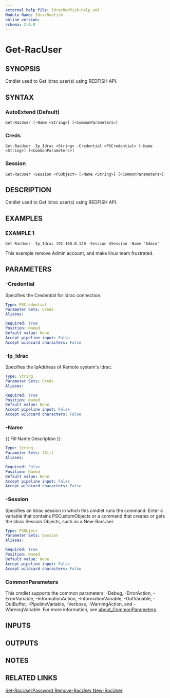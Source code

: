 ```yaml
---
external help file: IdracRedfish-help.xml
Module Name: IdracRedfish
online version:
schema: 2.0.0
---
```


# Get-RacUser

## SYNOPSIS
Cmdlet used to Get Idrac user(s) using REDFISH API.

## SYNTAX

### AutoExtend (Default)
```
Get-RacUser [-Name <String>] [<CommonParameters>]
```

### Creds
```
Get-RacUser -Ip_Idrac <String> -Credential <PSCredential> [-Name <String>] [<CommonParameters>]
```

### Session
```
Get-RacUser -Session <PSObject> [-Name <String>] [<CommonParameters>]
```

## DESCRIPTION
Cmdlet used to Get Idrac user(s) using REDFISH API.

## EXAMPLES

### EXAMPLE 1
```
Get-RacUser -Ip_Idrac 192.168.0.120 -Session $Session -Name 'Admin'
```

This example remove Admin account, and make linux team frustrated.

## PARAMETERS

### -Credential
Specifies the Credential for Idrac connection.

```yaml
Type: PSCredential
Parameter Sets: Creds
Aliases:

Required: True
Position: Named
Default value: None
Accept pipeline input: False
Accept wildcard characters: False
```

### -Ip_Idrac
Specifies the IpAddress of Remote system's Idrac.

```yaml
Type: String
Parameter Sets: Creds
Aliases:

Required: True
Position: Named
Default value: None
Accept pipeline input: False
Accept wildcard characters: False
```

### -Name
{{ Fill Name Description }}

```yaml
Type: String
Parameter Sets: (All)
Aliases:

Required: False
Position: Named
Default value: None
Accept pipeline input: False
Accept wildcard characters: False
```

### -Session
Specifies an Idrac session in which this cmdlet runs the command.
Enter a variable that contains PSCustomObjects or a command that 
creates or gets the Idrac Session Objects, such as a New-RacUser.

```yaml
Type: PSObject
Parameter Sets: Session
Aliases:

Required: True
Position: Named
Default value: None
Accept pipeline input: False
Accept wildcard characters: False
```

### CommonParameters
This cmdlet supports the common parameters: -Debug, -ErrorAction, -ErrorVariable, -InformationAction, -InformationVariable, -OutVariable, -OutBuffer, -PipelineVariable, -Verbose, -WarningAction, and -WarningVariable. For more information, see [about_CommonParameters](http://go.microsoft.com/fwlink/?LinkID=113216).

## INPUTS

## OUTPUTS

## NOTES

## RELATED LINKS

[Set-RacUserPassword
Remove-RacUser
New-RacUser]()

